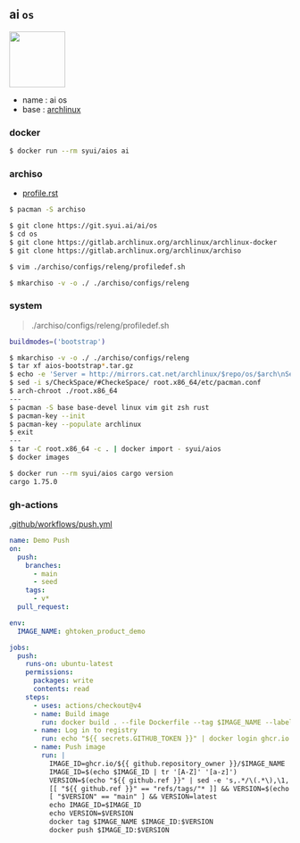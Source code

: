 ## ai `os`

<img src="./icon/ai.png" width="100">

- name : ai os
- base : [archlinux](https://gitlab.archlinux.org/archlinux)

### docker

```sh
$ docker run --rm syui/aios ai
```

### archiso

- [profile.rst](https://gitlab.archlinux.org/archlinux/archiso/-/blob/master/docs/README.profile.rst)

```sh
$ pacman -S archiso
```

```sh
$ git clone https://git.syui.ai/ai/os
$ cd os
$ git clone https://gitlab.archlinux.org/archlinux/archlinux-docker
$ git clone https://gitlab.archlinux.org/archlinux/archiso

$ vim ./archiso/configs/releng/profiledef.sh

$ mkarchiso -v -o ./ ./archiso/configs/releng
```

### system

> ./archiso/configs/releng/profiledef.sh

```sh
buildmodes=('bootstrap')
```

```sh
$ mkarchiso -v -o ./ ./archiso/configs/releng
$ tar xf aios-bootstrap*.tar.gz
$ echo -e 'Server = http://mirrors.cat.net/archlinux/$repo/os/$arch\nServer = https://geo.mirror.pkgbuild.com/$repo/os/$arch' >> ./root.x86_64/etc/pacman.d/mirrorlist
$ sed -i s/CheckSpace/#CheckeSpace/ root.x86_64/etc/pacman.conf
$ arch-chroot ./root.x86_64
---
$ pacman -S base base-devel linux vim git zsh rust
$ pacman-key --init
$ pacman-key --populate archlinux
$ exit
---
$ tar -C root.x86_64 -c . | docker import - syui/aios
$ docker images

$ docker run --rm syui/aios cargo version
cargo 1.75.0
```


### gh-actions


[.github/workflows/push.yml](https://docs.github.com/en/enterprise-cloud@latest/packages/managing-github-packages-using-github-actions-workflows/publishing-and-installing-a-package-with-github-actions)

```yml
name: Demo Push
on:
  push:
    branches:
      - main
      - seed
    tags:
      - v*
  pull_request:

env:
  IMAGE_NAME: ghtoken_product_demo

jobs:
  push:
    runs-on: ubuntu-latest
    permissions:
      packages: write
      contents: read
    steps:
      - uses: actions/checkout@v4
      - name: Build image
        run: docker build . --file Dockerfile --tag $IMAGE_NAME --label "runnumber=${GITHUB_RUN_ID}"
      - name: Log in to registry
        run: echo "${{ secrets.GITHUB_TOKEN }}" | docker login ghcr.io -u $ --password-stdin
      - name: Push image
        run: |
          IMAGE_ID=ghcr.io/${{ github.repository_owner }}/$IMAGE_NAME
          IMAGE_ID=$(echo $IMAGE_ID | tr '[A-Z]' '[a-z]')
          VERSION=$(echo "${{ github.ref }}" | sed -e 's,.*/\(.*\),\1,')
          [[ "${{ github.ref }}" == "refs/tags/"* ]] && VERSION=$(echo $VERSION | sed -e 's/^v//')
          [ "$VERSION" == "main" ] && VERSION=latest
          echo IMAGE_ID=$IMAGE_ID
          echo VERSION=$VERSION
          docker tag $IMAGE_NAME $IMAGE_ID:$VERSION
          docker push $IMAGE_ID:$VERSION
```

